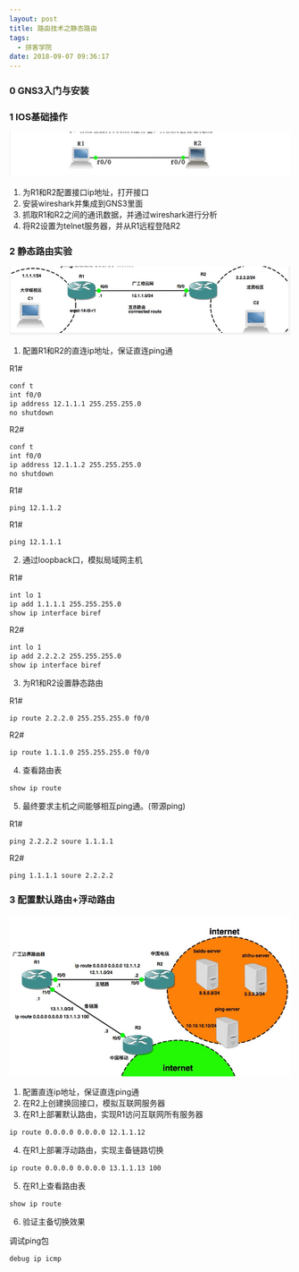 ```yaml
---
layout: post
title: 路由技术之静态路由
tags:
  - 拼客学院
date: 2018-09-07 09:36:17
---
```


### 0 GNS3入门与安装

### 1 IOS基础操作

![](/img/201809070927.png)

1. 为R1和R2配置接口ip地址，打开接口
2. 安装wireshark并集成到GNS3里面
3. 抓取R1和R2之间的通讯数据，并通过wireshark进行分析
4. 将R2设置为telnet服务器，并从R1远程登陆R2

### 2 静态路由实验

![](/img/1536283934.png)

1. 配置R1和R2的直连ip地址，保证直连ping通

R1#
```
conf t
int f0/0
ip address 12.1.1.1 255.255.255.0
no shutdown
```

R2#
```
conf t
int f0/0
ip address 12.1.1.2 255.255.255.0
no shutdown
```

R1#
```
ping 12.1.1.2
```

R1#
```
ping 12.1.1.1
```

2. 通过loopback口，模拟局域网主机

R1#

```
int lo 1
ip add 1.1.1.1 255.255.255.0 
show ip interface biref 
```

R2#

```
int lo 1
ip add 2.2.2.2 255.255.255.0 
show ip interface biref 
```
3. 为R1和R2设置静态路由

R1#
```
ip route 2.2.2.0 255.255.255.0 f0/0
```
R2#
```
ip route 1.1.1.0 255.255.255.0 f0/0
```

4. 查看路由表

```
show ip route
```

5. 最终要求主机之间能够相互ping通。(带源ping)

R1#
```
ping 2.2.2.2 soure 1.1.1.1
```
R2#
```
ping 1.1.1.1 soure 2.2.2.2
```

### 3 配置默认路由+浮动路由

![](/img/201809070933.jpg)


1. 配置直连ip地址，保证直连ping通
2. 在R2上创建换回接口，模拟互联网服务器
3. 在R1上部署默认路由，实现R1访问互联网所有服务器

```
ip route 0.0.0.0 0.0.0.0 12.1.1.12
```

4. 在R1上部署浮动路由，实现主备链路切换

```
ip route 0.0.0.0 0.0.0.0 13.1.1.13 100
```

5. 在R1上查看路由表

```
show ip route
```

6. 验证主备切换效果

调试ping包

```
debug ip icmp
```

